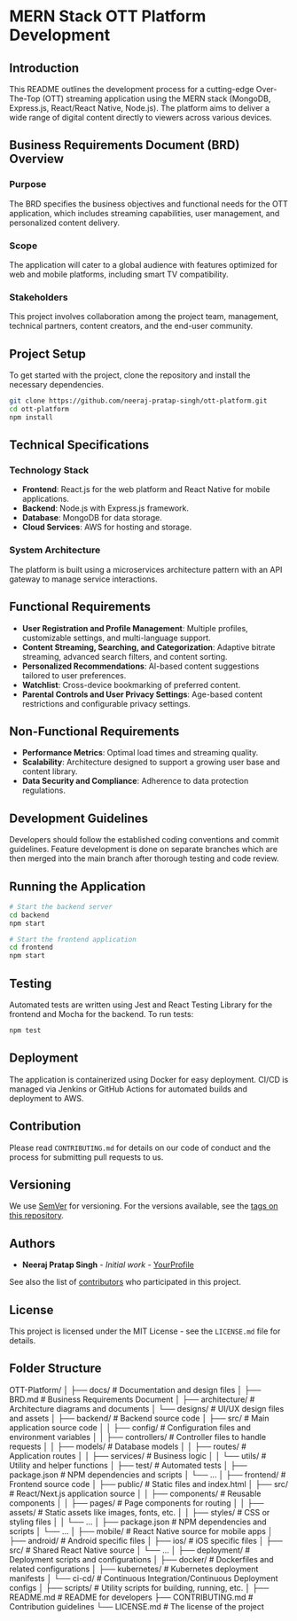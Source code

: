# MERN Stack OTT Platform Development

## Introduction

This README outlines the development process for a cutting-edge Over-The-Top (OTT) streaming application using the MERN stack (MongoDB, Express.js, React/React Native, Node.js). The platform aims to deliver a wide range of digital content directly to viewers across various devices.

## Business Requirements Document (BRD) Overview

### Purpose

The BRD specifies the business objectives and functional needs for the OTT application, which includes streaming capabilities, user management, and personalized content delivery.

### Scope

The application will cater to a global audience with features optimized for web and mobile platforms, including smart TV compatibility.

### Stakeholders

This project involves collaboration among the project team, management, technical partners, content creators, and the end-user community.

## Project Setup

To get started with the project, clone the repository and install the necessary dependencies.

```bash
git clone https://github.com/neeraj-pratap-singh/ott-platform.git
cd ott-platform
npm install
```

## Technical Specifications

### Technology Stack

- **Frontend**: React.js for the web platform and React Native for mobile applications.
- **Backend**: Node.js with Express.js framework.
- **Database**: MongoDB for data storage.
- **Cloud Services**: AWS for hosting and storage.

### System Architecture

The platform is built using a microservices architecture pattern with an API gateway to manage service interactions.

## Functional Requirements

- **User Registration and Profile Management**: Multiple profiles, customizable settings, and multi-language support.
- **Content Streaming, Searching, and Categorization**: Adaptive bitrate streaming, advanced search filters, and content sorting.
- **Personalized Recommendations**: AI-based content suggestions tailored to user preferences.
- **Watchlist**: Cross-device bookmarking of preferred content.
- **Parental Controls and User Privacy Settings**: Age-based content restrictions and configurable privacy settings.

## Non-Functional Requirements

- **Performance Metrics**: Optimal load times and streaming quality.
- **Scalability**: Architecture designed to support a growing user base and content library.
- **Data Security and Compliance**: Adherence to data protection regulations.

## Development Guidelines

Developers should follow the established coding conventions and commit guidelines. Feature development is done on separate branches which are then merged into the main branch after thorough testing and code review.

## Running the Application

```bash
# Start the backend server
cd backend
npm start

# Start the frontend application
cd frontend
npm start
```

## Testing

Automated tests are written using Jest and React Testing Library for the frontend and Mocha for the backend. To run tests:

```bash
npm test
```

## Deployment

The application is containerized using Docker for easy deployment. CI/CD is managed via Jenkins or GitHub Actions for automated builds and deployment to AWS.

## Contribution

Please read `CONTRIBUTING.md` for details on our code of conduct and the process for submitting pull requests to us.

## Versioning

We use [SemVer](http://semver.org/) for versioning. For the versions available, see the [tags on this repository](https://github.com/neeraj-pratap-singh/ott-platform/tags).

## Authors

- **Neeraj Pratap Singh** - *Initial work* - [YourProfile](https://github.com/neeraj-pratap-singh)

See also the list of [contributors](https://github.com/neeraj-pratap-singh/ott-platform/contributors) who participated in this project.

## License

This project is licensed under the MIT License - see the `LICENSE.md` file for details.

## Folder Structure

OTT-Platform/
│
├── docs/                             # Documentation and design files
│   ├── BRD.md                        # Business Requirements Document
│   ├── architecture/                 # Architecture diagrams and documents
│   └── designs/                      # UI/UX design files and assets
│
├── backend/                          # Backend source code
│   ├── src/                          # Main application source code
│   │   ├── config/                   # Configuration files and environment variables
│   │   ├── controllers/              # Controller files to handle requests
│   │   ├── models/                   # Database models
│   │   ├── routes/                   # Application routes
│   │   ├── services/                 # Business logic
│   │   └── utils/                    # Utility and helper functions
│   ├── test/                         # Automated tests
│   ├── package.json                  # NPM dependencies and scripts
│   └── ...
│
├── frontend/                         # Frontend source code
│   ├── public/                       # Static files and index.html
│   ├── src/                          # React/Next.js application source
│   │   ├── components/               # Reusable components
│   │   ├── pages/                    # Page components for routing
│   │   ├── assets/                   # Static assets like images, fonts, etc.
│   │   ├── styles/                   # CSS or styling files
│   │   └── ...
│   ├── package.json                  # NPM dependencies and scripts
│   └── ...
│
├── mobile/                           # React Native source for mobile apps
│   ├── android/                      # Android specific files
│   ├── ios/                          # iOS specific files
│   ├── src/                          # Shared React Native source
│   └── ...
│
├── deployment/                       # Deployment scripts and configurations
│   ├── docker/                       # Dockerfiles and related configurations
│   ├── kubernetes/                   # Kubernetes deployment manifests
│   └── ci-cd/                        # Continuous Integration/Continuous Deployment configs
│
├── scripts/                          # Utility scripts for building, running, etc.
│
├── README.md                         # README for developers
├── CONTRIBUTING.md                   # Contribution guidelines
└── LICENSE.md                        # The license of the project
